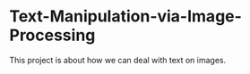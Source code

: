# Text-Manipulation-via-Image-Processing
This project is about how we can deal with text on images.
